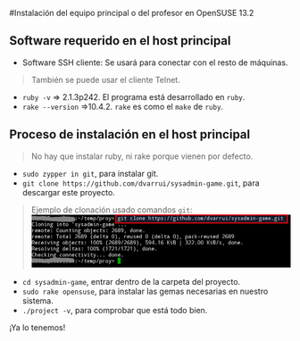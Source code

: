 
#Instalación del equipo principal o del profesor en OpenSUSE 13.2

## Software requerido en el host principal

* Software SSH cliente: Se usará para conectar con el resto de máquinas.

> También se puede usar el cliente Telnet.

* `ruby -v` => 2.1.3p242. El programa está desarrollado en `ruby`.
* `rake --version` =>10.4.2. `rake` es como el `make` de `ruby`.

## Proceso de instalación en el host principal

> No hay que instalar ruby, ni rake porque vienen por defecto.

* `sudo zypper in git`, para instalar git.
* `git clone https://github.com/dvarrui/sysadmin-game.git`, para descargar este proyecto.

> Ejemplo de clonación usado comandos `git`:
> ![git-clone](../../../images/git-clone.png)

* `cd sysadmin-game`, entrar dentro de la carpeta del proyecto.
* `sudo rake opensuse`, para instalar las gemas necesarias en nuestro sistema.
* `./project -v`, para comprobar que está todo bien.

¡Ya lo tenemos!
